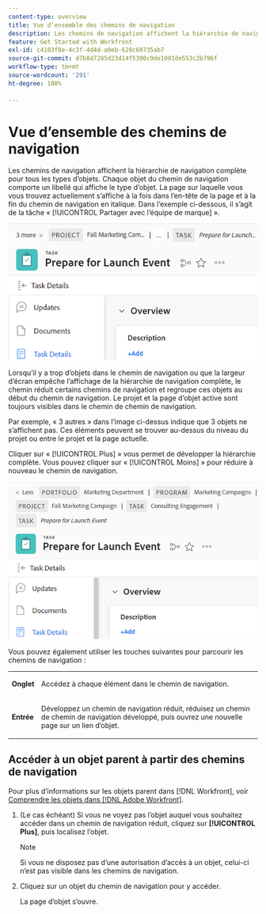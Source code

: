 ```yaml
---
content-type: overview
title: Vue d’ensemble des chemins de navigation
description: Les chemins de navigation affichent la hiérarchie de navigation complète pour tous les types d’objets.
feature: Get Started with Workfront
exl-id: c4103f8e-4c3f-4d4d-a0eb-628c60735ab7
source-git-commit: d7b8d7285d23d14f5390c9de1001de553c2b796f
workflow-type: tm+mt
source-wordcount: '291'
ht-degree: 100%

---
```


# Vue d’ensemble des chemins de navigation

Les chemins de navigation affichent la hiérarchie de navigation complète pour tous les types d’objets. Chaque objet du chemin de navigation comporte un libellé qui affiche le type d’objet. La page sur laquelle vous vous trouvez actuellement s’affiche à la fois dans l’en-tête de la page et à la fin du chemin de navigation en italique. Dans l’exemple ci-dessous, il s’agit de la tâche « [!UICONTROL Partager avec l’équipe de marque] ».

![Chemin de navigation réduit](assets/NWE-collapsed-breadcrumb.png)

Lorsqu’il y a trop d’objets dans le chemin de navigation ou que la largeur d’écran empêche l’affichage de la hiérarchie de navigation complète, le chemin réduit certains chemins de navigation et regroupe ces objets au début du chemin de navigation. Le projet et la page d’objet active sont toujours visibles dans le chemin de chemin de navigation.

Par exemple, « 3 autres » dans l’image ci-dessus indique que 3 objets ne s’affichent pas. Ces éléments peuvent se trouver au-dessus du niveau du projet ou entre le projet et la page actuelle.

Cliquer sur « [!UICONTROL Plus] » vous permet de développer la hiérarchie complète. Vous pouvez cliquer sur « [!UICONTROL Moins] » pour réduire à nouveau le chemin de navigation.

![Chemin de navigation développé](assets/NWE-expanded-breadcrumb.png)

Vous pouvez également utiliser les touches suivantes pour parcourir les chemins de navigation :

<table style="table-layout:auto"> 
 <col> 
 <col> 
 <tbody> 
  <tr> 
   <td role="rowheader"><strong>Onglet</strong> </td> 
   <td> <p>Accédez à chaque élément dans le chemin de navigation.</p> </td> 
  </tr> 
  <tr> 
   <td role="rowheader"><strong>Entrée</strong> </td> 
   <td> <p>Développez un chemin de navigation réduit, réduisez un chemin de chemin de navigation développé, puis ouvrez une nouvelle page sur un lien d’objet.</p> </td> 
  </tr> 
 </tbody> 
</table>



<!--drafted: this is no longer possible, since we removed Campaigns, but it might come back as part of Maestro: 

## Multi-object breadcrumbs

>[!NOTE]
>
>The information in this article is available only in the Preview environment when you participate in the [!UICONTROL Campaigns] beta program. The functionality described here might not be fully available yet. For more information about current available features and how to enroll, see [Campaigns beta].

Some objects can belong to multiple parent objects. For example, a project can belong to multiple campaigns. In this case, all the campaigns that the project belongs to display in the breadcrumb.

The multi-object listing in the breadcrumb (for example, the campaigns) displays the number of parent objects which expands into a list to display all the campaigns that the project is associated with. For more information, see [Add objects to a campaign](../../manage-work/campaigns/add-objects-to-a-campaign.md).


![Project with multiple campaigns in the breadcrumb](assets/project-with-multiple-campaigns-in-breadcrumb.png)

-->

## Accéder à un objet parent à partir des chemins de navigation

Pour plus d’informations sur les objets parent dans [!DNL Workfront], voir [Comprendre les objets dans  [!DNL Adobe Workfront]](../../workfront-basics/navigate-workfront/workfront-navigation/understand-objects.md).

1. (Le cas échéant) Si vous ne voyez pas l’objet auquel vous souhaitez accéder dans un chemin de navigation réduit, cliquez sur **[!UICONTROL Plus]**, puis localisez l’objet.

   >[!NOTE]
   >
   >Si vous ne disposez pas d’une autorisation d’accès à un objet, celui-ci n’est pas visible dans les chemins de navigation.

1. Cliquez sur un objet du chemin de navigation pour y accéder.

   La page d’objet s’ouvre.

